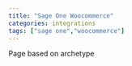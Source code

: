 ```yaml
---
title: "Sage One Woocommerce"
categories: integrations
tags: ["sage one","woocommerce"]
---
```

Page based on archetype